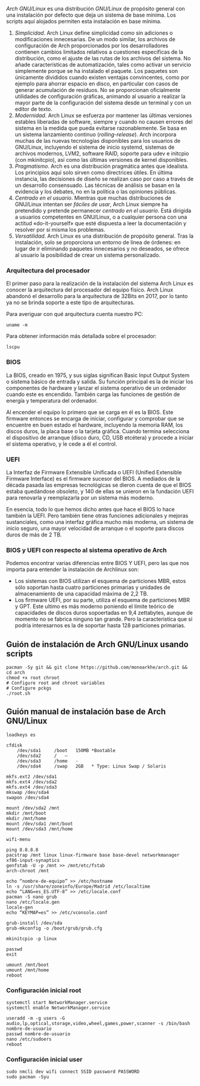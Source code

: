*Arch GNU/Linux* es una distribución *GNU/Linux* de propósito general con una instalación por defecto que deja un sistema de base mínima. Los scripts aquí alojados permiten esta instalación en base mínima.

1.  *Simplicidad*. Arch Linux define simplicidad como sin adiciones o modificaciones innecesarias. De un modo similar, los archivos de configuración de Arch proporcionados por los desarrolladores contienen cambios limitados relativos a cuestiones específicas de la distribución, como el ajuste de las rutas de los archivos del sistema. No añade características de automatización, tales como activar un servicio simplemente porque se ha instalado el paquete. Los paquetes son únicamente divididos cuando existen ventajas convincentes, como por ejemplo para ahorrar espacio en disco, en particular con casos de generar acumulación de residuos. No se proporcionan oficialmente utilidades de configuración gráficas, animando al usuario a realizar la mayor parte de la configuración del sistema desde un terminal y con un editor de texto.
2.  *Modernidad*. Arch Linux se esfuerza por mantener las últimas versiones estables liberadas de software, siempre y cuando no causen errores del sistema en la medida que pueda evitarse razonablemente. Se basa en un sistema lanzamiento continuo (*rolling-release*). Arch incorpora muchas de las nuevas tecnologías disponibles para los usuarios de GNU/Linux, incluyendo el sistema de inicio systemd, sistemas de archivos modernos, LVM2, software RAID, soporte para udev e initcpio (con mkinitcpio), así como las últimas versiones de kernel disponibles.
3.  *Pragmatismo*. Arch es una distribución pragmática antes que idealista. Los principios aquí solo sirven como directrices útiles. En última instancia, las decisiones de diseño se realizan caso por caso a través de un desarrollo consensuado. Las técnicas de análisis se basan en la evidencia y los debates, no en la política o las opiniones públicas.
4.  *Centrado en el usuario*. Mientras que muchas distribuciones de GNU/Linux intentan ser *fáciles de usar*, Arch Linux siempre ha pretendido y pretende permanecer *centrado en el usuario*. Está dirigida a usuarios competentes en GNU/Linux, o a cualquier persona con una actitud «do-it-yourself» que esté dispuesta a leer la documentación y resolver por sí misma los problemas.
5.  *Versatilidad*. Arch Linux es una distribución de propósito general. Tras la instalación, solo se proporciona un entorno de línea de órdenes: en lugar de ir eliminando paquetes innecesarios y no deseados, se ofrece al usuario la posibilidad de crear un sistema personalizado.

### Arquitectura del procesador
El primer paso para la realización de la instalación del sistema Arch Linux es conocer la arquitectura del procesador del equipo físico. Arch Linux abandonó el desarrollo para la arquitectura de 32Bits en 2017, por lo tanto ya no se brinda soporte a este tipo de arquitecturas.

Para averiguar con qué arquitectura cuenta nuestro PC:

	uname -m

Para obtener información más detallada sobre el procesador:

	lscpu

### BIOS
La BIOS, creado en 1975, y sus siglas significan Basic Input Output System o sistema básico de entrada y salida. Su función principal es la de iniciar los componentes de hardware y lanzar el sistema operativo de un ordenador cuando este es encendido. También carga las funciones de gestión de energía y temperatura del ordenador.

Al encender el equipo lo primero que se carga en él es la BIOS. Este firmware entonces se encarga de iniciar, configurar y comprobar que se encuentre en buen estado el hardware, incluyendo la memoria RAM, los discos duros, la placa base o la tarjeta gráfica. Cuando termina selecciona el dispositivo de arranque (disco duro, CD, USB etcétera) y procede a iniciar el sistema operativo, y le cede a él el control.

### UEFI
La Interfaz de Firmware Extensible Unificada o UEFI (Unified Extensible Firmware Interface) es el firmware sucesor del BIOS. A mediados de la década pasada las empresas tecnológicas se dieron cuenta de que el BIOS estaba quedándose obsoleto, y 140 de ellas se unieron en la fundación UEFI para renovarla y reemplazarla por un sistema más moderno.

En esencia, todo lo que hemos dicho antes que hace el BIOS lo hace también la UEFI. Pero también tiene otras funciones adicionales y mejoras sustanciales, como una interfaz gráfica mucho más moderna, un sistema de inicio seguro, una mayor velocidad de arranque o el soporte para discos duros de más de 2 TB.

### BIOS y UEFI con respecto al sistema operativo de Arch
Podemos encontrar varias diferencias entre BIOS Y UEFI, pero las que nos importa para entender la instalación de Archlinux son:

* Los sistemas con BIOS utilizan el esquema de particiones MBR, estos sólo soportan hasta cuatro particiones primarias y unidades de almacenamiento de una capacidad máxima de 2,2 TB.
* Los firmware UEFI, por su parte, utiliza el esquema de particiones MBR y GPT. Este ultimo es más moderno poniendo el límite teórico de capacidades de discos duros sopoertadas en 9,4 zettabytes, aunque de momento no se fabrica ninguno tan grande. Pero la caracteristica que si podría interesarnos es la de soportar hasta 128 particiones primarias.

## Guión de instalación de Arch GNU/Linux usando scripts

 	pacman -Sy git && git clone https://github.com/monoarkhe/arch.git && cd arch
	chmod +x root chroot
	# Configure root and chroot variables
	# Configure pckgs
	./root.sh

## Guión manual de instalación base de Arch GNU/Linux

	loadkeys es
	
	cfdisk
		/dev/sda1	  /boot	  150MB	*Bootable
		/dev/sda2	  /	  –
		/dev/sda3	  /home	  - 
		/dev/sda4	  /swap	  2GB	* Type: Linux Swap / Solaris

	mkfs.ext2 /dev/sda1
	mkfs.ext4 /dev/sda2
	mkfs.ext4 /dev/sda3
	mkswap /dev/sda4
	swapon /dev/sda4

	mount /dev/sda2 /mnt
	mkdir /mnt/boot
	mkdir /mnt/home
	mount /dev/sda1 /mnt/boot
	mount /dev/sda3 /mnt/home

	wifi-menu
	
	ping 8.8.8.8
	pacstrap /mnt linux linux-firmware base base-devel networkmanager xf86-input-synaptics
	genfstab -U -p /mnt >> /mnt/etc/fstab
	arch-chroot /mnt

	echo “nombre-de-equipo” >> /etc/hostname
	ln -s /usr/share/zoneinfo/Europe/Madrid /etc/localtime
	echo “LANG=es_ES.UTF-8” >> /etc/locale.conf
	pacman -S nano grub
	nano /etc/locale.gen
	locale-gen
	echo “KEYMAP=es” >> /etc/vconsole.conf

	grub-install /dev/sda
	grub-mkconfig -o /boot/grub/grub.cfg

	mkinitcpio -p linux

	passwd
	exit

	umount /mnt/boot
	umount /mnt/home
	reboot

### Configuración inicial root

	systemctl start NetworkManager.service
	systemctl enable NetworkManager.service
	
	useradd -m -g users -G audio,lp,optical,storage,video,wheel,games,power,scanner -s /bin/bash nombre-de-usuario
	passwd nombre-de-usuario
	nano /etc/sudoers
	reboot

### Configuración inicial user

	sudo nmcli dev wifi connect SSID password PASSWORD
	sudo pacman -Syu

